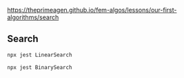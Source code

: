 
https://theprimeagen.github.io/fem-algos/lessons/our-first-algorithms/search

## Search

```sh
npx jest LinearSearch
```

```sh
npx jest BinarySearch
```
